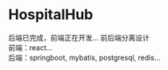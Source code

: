 # HospitalHub
后端已完成，前端正在开发...
前后端分离设计</br>
前端：react...</br>
后端：springboot, mybatis, postgresql, redis...</br>
